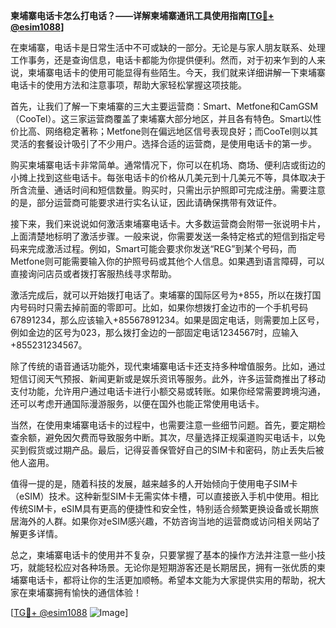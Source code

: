 **柬埔寨电话卡怎么打电话？——详解柬埔寨通讯工具使用指南[[TG💪+ @esim1088](https://t.me/s/esim1088)]**

在柬埔寨，电话卡是日常生活中不可或缺的一部分。无论是与家人朋友联系、处理工作事务，还是查询信息，电话卡都能为你提供便利。然而，对于初来乍到的人来说，柬埔寨电话卡的使用可能显得有些陌生。今天，我们就来详细讲解一下柬埔寨电话卡的使用方法和注意事项，帮助大家轻松掌握这项技能。

首先，让我们了解一下柬埔寨的三大主要运营商：Smart、Metfone和CamGSM（CooTel）。这三家运营商覆盖了柬埔寨大部分地区，并且各有特色。Smart以性价比高、网络稳定著称；Metfone则在偏远地区信号表现良好；而CooTel则以其灵活的套餐设计吸引了不少用户。选择合适的运营商，是使用电话卡的第一步。

购买柬埔寨电话卡非常简单。通常情况下，你可以在机场、商场、便利店或街边的小摊上找到这些电话卡。每张电话卡的价格从几美元到十几美元不等，具体取决于所含流量、通话时间和短信数量。购买时，只需出示护照即可完成注册。需要注意的是，部分运营商可能要求进行实名认证，因此请确保携带有效证件。

接下来，我们来说说如何激活柬埔寨电话卡。大多数运营商会附带一张说明卡片，上面清楚地标明了激活步骤。一般来说，你需要发送一条特定格式的短信到指定号码来完成激活过程。例如，Smart可能会要求你发送“REG”到某个号码，而Metfone则可能需要输入你的护照号码或其他个人信息。如果遇到语言障碍，可以直接询问店员或者拨打客服热线寻求帮助。

激活完成后，就可以开始拨打电话了。柬埔寨的国际区号为+855，所以在拨打国内号码时只需去掉前面的零即可。比如，如果你想拨打金边市的一个手机号码67891234，那么应该输入+85567891234。如果是固定电话，则需要加上区号，例如金边的区号为023，那么拨打金边的一部固定电话1234567时，应输入+855231234567。

除了传统的语音通话功能外，现代柬埔寨电话卡还支持多种增值服务。比如，通过短信订阅天气预报、新闻更新或是娱乐资讯等服务。此外，许多运营商推出了移动支付功能，允许用户通过电话卡进行小额交易或转账。如果你经常需要跨境沟通，还可以考虑开通国际漫游服务，以便在国外也能正常使用电话卡。

当然，在使用柬埔寨电话卡的过程中，也需要注意一些细节问题。首先，要定期检查余额，避免因欠费而导致服务中断。其次，尽量选择正规渠道购买电话卡，以免买到假货或过期产品。最后，记得妥善保管好自己的SIM卡和密码，防止丢失后被他人盗用。

值得一提的是，随着科技的发展，越来越多的人开始倾向于使用电子SIM卡（eSIM）技术。这种新型SIM卡无需实体卡槽，可以直接嵌入手机中使用。相比传统SIM卡，eSIM具有更高的便捷性和安全性，特别适合频繁更换设备或长期旅居海外的人群。如果你对eSIM感兴趣，不妨咨询当地的运营商或访问相关网站了解更多详情。

总之，柬埔寨电话卡的使用并不复杂，只要掌握了基本的操作方法并注意一些小技巧，就能轻松应对各种场景。无论你是短期游客还是长期居民，拥有一张优质的柬埔寨电话卡，都将让你的生活更加顺畅。希望本文能为大家提供实用的帮助，祝大家在柬埔寨拥有愉快的通信体验！

[[TG💪+ @esim1088](https://t.me/s/esim1088) ![Image](https://i.postimg.cc/4NQfJmqS/Snipaste-2025-05-13-00-14-12.png)]